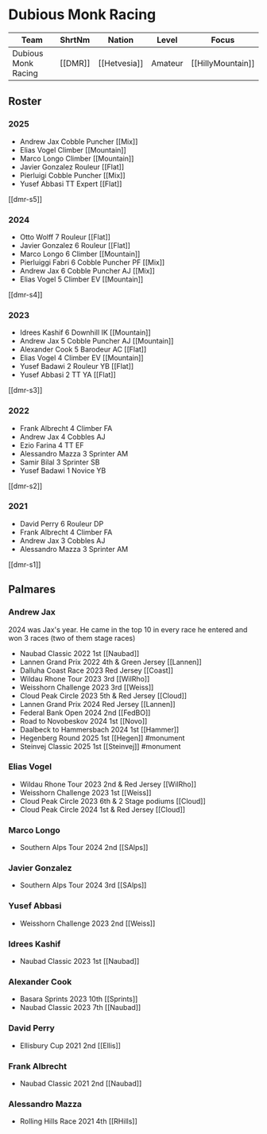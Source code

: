 # Dubious Monk Racing

| Team | ShrtNm | Nation | Level | Focus |
|-------|-------|---------|-------|-----|
| Dubious Monk Racing | [[DMR]] | [[Hetvesia]] | Amateur | [[HillyMountain]]

## Roster

### 2025

* Andrew Jax Cobble Puncher [[Mix]]
* Elias Vogel Climber [[Mountain]]
* Marco Longo Climber [[Mountain]]
* Javier Gonzalez Rouleur [[Flat]]
* Pierluigi Cobble Puncher [[Mix]]
* Yusef Abbasi TT Expert [[Flat]]

[[dmr-s5]]

### 2024

* Otto Wolff 7 Rouleur [[Flat]]
* Javier Gonzalez 6 Rouleur [[Flat]]
* Marco Longo 6 Climber [[Mountain]]
* Pierluiggi Fabri 6 Cobble Puncher PF [[Mix]]
* Andrew Jax 6 Cobble Puncher AJ [[Mix]]
* Elias Vogel 5 Climber EV [[Mountain]]

[[dmr-s4]]

### 2023

* Idrees Kashif 6 Downhill IK [[Mountain]]
* Andrew Jax 5 Cobble Puncher AJ [[Mountain]]
* Alexander Cook 5 Barodeur AC [[Flat]]
* Elias Vogel 4 Climber EV [[Mountain]]
* Yusef Badawi 2 Rouleur YB [[Flat]]
* Yusef Abbasi 2 TT YA [[Flat]]

[[dmr-s3]]

### 2022

* Frank Albrecht 4 Climber FA
* Andrew Jax 4 Cobbles AJ
* Ezio Farina 4 TT EF
* Alessandro Mazza 3 Sprinter AM
* Samir Bilal 3 Sprinter SB
* Yusef Badawi 1 Novice YB

[[dmr-s2]]

### 2021

* David Perry 6 Rouleur DP
* Frank Albrecht 4 Climber FA
* Andrew Jax 3 Cobbles AJ
* Alessandro Mazza 3 Sprinter AM

[[dmr-s1]]

## Palmares

### Andrew Jax

2024 was Jax's year. He came in the top 10 in every race he entered and won 3 races (two of them stage races)

* Naubad Classic 2022 1st [[Naubad]]
* Lannen Grand Prix 2022 4th & Green Jersey [[Lannen]]
* Dalluha Coast Race 2023 Red Jersey [[Coast]]
* Wildau Rhone Tour 2023 3rd [[WilRho]]
* Weisshorn Challenge 2023 3rd [[Weiss]]
* Cloud Peak Circle 2023 5th & Red Jersey [[Cloud]]
* Lannen Grand Prix 2024 Red Jersey [[Lannen]]
* Federal Bank Open 2024 2nd [[FedBO]]
* Road to Novobeskov 2024 1st [[Novo]]
* Daalbeck to Hammersbach 2024 1st [[Hammer]]
* Hegenberg Round 2025 1st [[Hegen]] #monument 
* Steinvej Classic 2025 1st [[Steinvej]] #monument 

### Elias Vogel

* Wildau Rhone Tour 2023 2nd & Red Jersey [[WilRho]]
* Weisshorn Challenge 2023 1st [[Weiss]]
* Cloud Peak Circle 2023 6th & 2 Stage podiums [[Cloud]]
* Cloud Peak Circle 2024 1st & Red Jersey [[Cloud]]

### Marco Longo

* Southern Alps Tour 2024 2nd [[SAlps]]

### Javier Gonzalez

* Southern Alps Tour 2024 3rd [[SAlps]]

### Yusef Abbasi

* Weisshorn Challenge 2023 2nd [[Weiss]]


### Idrees Kashif

* Naubad Classic 2023 1st [[Naubad]]

### Alexander Cook

* Basara Sprints 2023 10th [[Sprints]]
* Naubad Classic 2023 7th [[Naubad]]

### David Perry

* Ellisbury Cup 2021 2nd [[Ellis]]

### Frank Albrecht

* Naubad Classic 2021 2nd [[Naubad]]

### Alessandro Mazza

* Rolling Hills Race 2021 4th [[RHills]]



